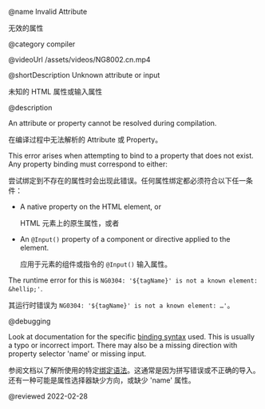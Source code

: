 @name Invalid Attribute

无效的属性

@category compiler

@videoUrl /assets/videos/NG8002.cn.mp4

@shortDescription Unknown attribute or input

未知的 HTML 属性或输入属性

@description

An attribute or property cannot be resolved during compilation.

在编译过程中无法解析的 Attribute 或 Property。

This error arises when attempting to bind to a property that does not exist.
Any property binding must correspond to either:

尝试绑定到不存在的属性时会出现此错误。任何属性绑定都必须符合以下任一条件：

* A native property on the HTML element, or

  HTML 元素上的原生属性，或者

* An `@Input()` property of a component or directive applied to the element.

  应用于元素的组件或指令的 `@Input()` 输入属性。

The runtime error for this is `NG0304: '${tagName}' is not a known element: &hellip;'`.

其运行时错误为 `NG0304: '${tagName}' is not a known element: …'`。

@debugging

Look at documentation for the specific [binding syntax](guide/binding-syntax) used. This is usually a typo or incorrect import.
There may also be a missing direction with property selector 'name' or missing input.

参阅文档以了解所使用的特定[绑定语法](guide/binding-syntax)。这通常是因为拼写错误或不正确的导入。还有一种可能是属性选择器缺少方向，或缺少 'name' 属性。

<!-- links -->

<!-- external links -->

<!-- end links -->

@reviewed 2022-02-28